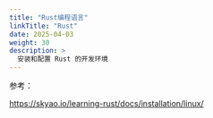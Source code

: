 ```yaml
---
title: "Rust编程语言"
linkTitle: "Rust"
date: 2025-04-03
weight: 30
description: >
  安装和配置 Rust 的开发环境
---
```


参考：

https://skyao.io/learning-rust/docs/installation/linux/

